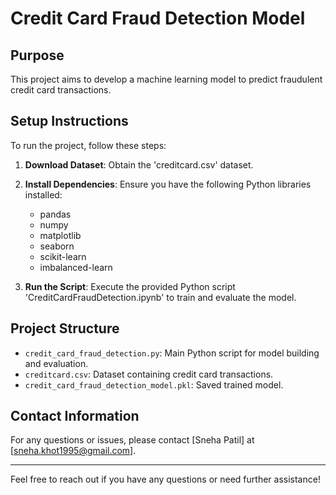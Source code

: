 
# Credit Card Fraud Detection Model

## Purpose
This project aims to develop a machine learning model to predict fraudulent credit card transactions.

## Setup Instructions
To run the project, follow these steps:

1. **Download Dataset**: Obtain the 'creditcard.csv' dataset.

2. **Install Dependencies**: Ensure you have the following Python libraries installed:
   - pandas
   - numpy
   - matplotlib
   - seaborn
   - scikit-learn
   - imbalanced-learn

3. **Run the Script**: Execute the provided Python script 'CreditCardFraudDetection.ipynb' to train and evaluate the model.

## Project Structure
- `credit_card_fraud_detection.py`: Main Python script for model building and evaluation.
- `creditcard.csv`: Dataset containing credit card transactions.
- `credit_card_fraud_detection_model.pkl`: Saved trained model.

## Contact Information
For any questions or issues, please contact [Sneha Patil] at [sneha.khot1995@gmail.com].

---
Feel free to reach out if you have any questions or need further assistance!
